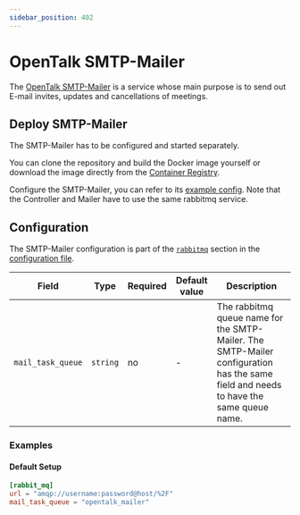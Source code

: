```yaml
---
sidebar_position: 402
---
```


# OpenTalk SMTP-Mailer

The [OpenTalk SMTP-Mailer](https://gitlab.opencode.de/opentalk/smtp-mailer) is a service whose main purpose is to send out E-mail invites, updates and cancellations of meetings.

## Deploy SMTP-Mailer

The SMTP-Mailer has to be configured and started separately.

You can clone the repository and build the Docker image yourself or download the image directly from the [Container Registry](https://gitlab.opencode.de/opentalk/smtp-mailer/container_registry).

Configure the SMTP-Mailer, you can refer to its [example config](https://gitlab.opencode.de/opentalk/smtp-mailer/-/blob/main/config.toml.example?ref_type=heads).
Note that the Controller and Mailer have to use the same rabbitmq service.

## Configuration

The SMTP-Mailer configuration is part of the [`rabbitmq`](rabbitmq.md) section in the [configuration file](configuration.md).

| Field             | Type     | Required | Default value | Description                                                                                                                           |
| ----------------- | -------- | -------- | ------------- | ------------------------------------------------------------------------------------------------------------------------------------- |
| `mail_task_queue` | `string` | no       | -             | The rabbitmq queue name for the SMTP-Mailer. The SMTP-Mailer configuration  has the same field and needs to have the same queue name. |

### Examples

#### Default Setup

```toml
[rabbit_mq]
url = "amqp://username:password@host/%2F"
mail_task_queue = "opentalk_mailer"
```
